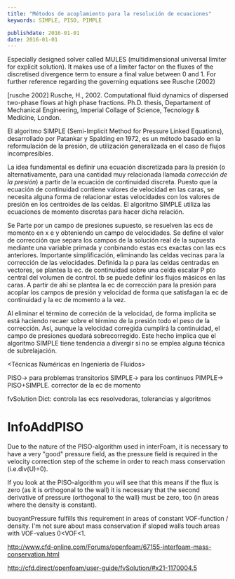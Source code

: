 ```yaml
---
title: "Métodos de acoplamiento para la resolución de ecuaciones"
keywords: SIMPLE, PISO, PIMPLE

publishdate: 2016-01-01
date: 2016-01-01
---
```

Especially designed solver called MULES (multidimensional universal limiter for explicit solution). It makes use of a limiter factor on the fluxes of the discretised divergence term to ensure a final value between 0 and 1. For further reference regarding the governing equations see Rusche (2002)

[rusche 2002] Rusche, H., 2002. Computational fluid dynamics of dispersed two-phase flows at high phase fractions. Ph.D. thesis, Departament of Mechanical Engineering, Imperial Collage of Science, Tecnology & Medicine, London.


El algoritmo SIMPLE (Semi-Implicit Method for Pressure Linked Equations), desarrollado por Patankar y Spalding en 1972, es un método basado en la reformulación de la presión, de utilización generalizada en el caso de flujos incompresibles.

La idea fundamental es definir una ecuación discretizada para la presión (o alternativamente, para una cantidad muy relacionada llamada *corrección de la presión*) a partir de la ecuación de continuidad discreta. Puesto que la ecuación de continuidad contiene valores de velocidad en las caras, se necesita alguna forma de relacionar estas velocidades con los valores de presión en los centroides de las celdas. El algoritmo SIMPLE utiliza las ecuaciones de momento discretas para hacer dicha relación.

Se Parte por un campo de presiones supuesto, se resuelven las ecs de momento en x e y obteniendo un campo de velocidades.
Se define el valor de corrección que separa los campos de la solución real de la supuesta mediante una variable primada y conbinando estas ecs exactas con las ecs anteriores.
Importante simplificación, eliminando las celdas vecinas para la corrección de las velocidades.
Definida la p para las celdas centradas en vectores, se plantea la ec. de continuidad sobre una celda escalar P pto central del volumen de control.
tb se puede definir los flujos másicos en las caras.
A partir de ahí se plantea la ec de corrección para la presión para acoplar los campos de presión y velocidad de forma que satisfagan la ec de continuidad y la ec de momento a la vez.

Al eliminar el término de correción de la velocidad, de forma implícita se está haciendo recaer sobre el término de la presión todo el peso de la corrección. Así, aunque la velocidad corregida cumplirá la continuidad, el campo de presiones quedará sobrecorregido. Este hecho implica que el algoritmo SIMPLE tiene tendencia a divergir si no se emplea alguna técnica de subrelajación.

<Técnicas Numéricas en Ingeniería de Fluidos>

PISO-> para problemas transitorios
SIMPLE-> para los continuos
PIMPLE-> PISO+SIMPLE. corrector de la ec de momento

fvSolution Dict: controla las ecs resolvedoras, tolerancias y algoritmos

# InfoAddPISO

Due to the nature of the PISO-algorithm used in interFoam, it is necessary to have a very "good" pressure field, as the pressure field is required in the velocity correction step of the scheme in order to reach mass conservation (i.e.div(U)=0).

If you look at the PISO-algorithm you will see that this means if the flux is zero (as it is orthogonal to the wall) it is necessary that the second derivative of pressure (orthogonal to the wall) must be zero, too (in areas where the density is constant).

buoyantPressure fulfills this requirement in areas of constant VOF-function / density. I'm not sure about mass conservation if sloped walls touch areas with VOF-values 0<VOF<1.

http://www.cfd-online.com/Forums/openfoam/67155-interfoam-mass-conservation.html

http://cfd.direct/openfoam/user-guide/fvSolution/#x21-1170004.5
